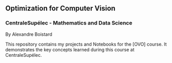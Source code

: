 ## Optimization for Computer Vision 
### CentraleSupélec - Mathematics and Data Science

By Alexandre Boistard

This repository contains my projects and Notebooks for the [OVO] course. 
It demonstrates the key concepts learned during this course at CentraleSupélec.
